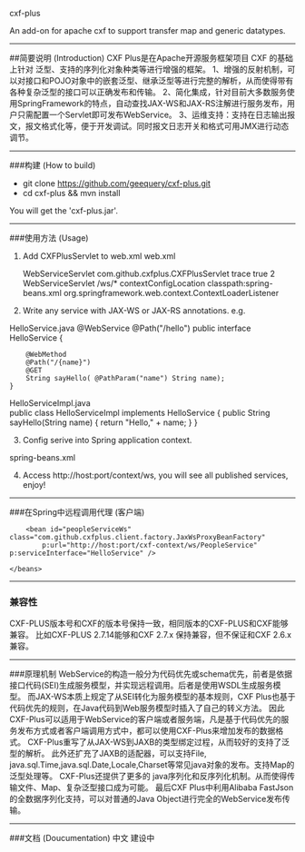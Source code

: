 cxf-plus

An add-on for apache cxf to support transfer map and generic datatypes.

---
##简要说明 (Introduction)
CXF Plus是在Apache开源服务框架项目 ​CXF 的基础上针对 泛型、支持的序列化对象种类等进行增强的框架。
1、增强的反射机制，可以对接口和POJO对象中的嵌套泛型、继承泛型等进行完整的解析，从而使得带有各种复杂泛型的接口可以正确发布和传输。
2、简化集成，针对目前大多数服务使用SpringFramework的特点，自动查找JAX-WS和JAX-RS注解进行服务发布，用户只需配置一个Servlet即可发布WebService。
3、运维支持：支持在日志输出报文，报文格式化等，便于开发调试。同时报文日志开关和格式可用JMX进行动态调节。

---
###构建 (How to build)
* git clone https://github.com/geequery/cxf-plus.git
* cd cxf-plus && mvn install

You will get the 'cxf-plus.jar'.

---
###使用方法 (Usage)
1. Add CXFPlusServlet to web.xml
web.xml
	<!-- WS & RS publish -->
	<servlet>
		<servlet-name>WebServiceServlet</servlet-name>
		<servlet-class>com.github.cxfplus.CXFPlusServlet</servlet-class>
		<init-param>
			<param-name>trace</param-name>
			<param-value>true</param-value>
		</init-param>
		<load-on-startup>2</load-on-startup>
	</servlet>
	<servlet-mapping>
		<servlet-name>WebServiceServlet</servlet-name>
		<url-pattern>/ws/*</url-pattern>
	</servlet-mapping>
	
	<!-- Spring framework -->
	<context-param>
		<param-name>contextConfigLocation</param-name>
		<param-value>classpath:spring-beans.xml</param-value>
	</context-param>
	<listener>
		<listener-class>org.springframework.web.context.ContextLoaderListener</listener-class>
	</listener>

2. Write any service with JAX-WS or JAX-RS annotations. e.g.

HelloService.java
	@WebService
	@Path("/hello")
	public interface HelloService {

		@WebMethod
		@Path("/{name}")
		@GET
		String sayHello( @PathParam("name") String name);
	}
	
HelloServiceImpl.java	
	public class HelloServiceImpl implements HelloService {
	public String sayHello(String name) {
		return "Hello," + name;
	}
}

3. Config serive into Spring application context.

spring-beans.xml
	<?xml version="1.0" encoding="UTF-8"?>
	<beans xmlns="http://www.springframework.org/schema/beans" 
		xsi:schemaLocation="http://www.springframework.org/schema/beans http://www.springframework.org/schema/beans/spring-beans-3.0.xsd">
		<bean class="HelloServiceImpl" />
	</beans>

4. Access http://host:port/context/ws, you will see all published services, enjoy!

---
###在Spring中远程调用代理 (客户端)
	<beans xmlns="http://www.springframework.org/schema/beans"
		xmlns:context="http://www.springframework.org/schema/context" xmlns:p="http://www.springframework.org/schema/p"
		xsi:schemaLocation="http://www.springframework.org/schema/beans http://www.springframework.org/schema/beans/spring-beans-3.0.xsd 
		http://www.springframework.org/schema/context http://www.springframework.org/schema/context/spring-context-3.0.xsd ">

		<bean id="peopleServiceWs" class="com.github.cxfplus.client.factory.JaxWsProxyBeanFactory"
			p:url="http://host:port/cxf-context/ws/PeopleService" p:serviceInterface="HelloService" />
			
	</beans>

---
### 兼容性
CXF-PLUS版本号和CXF的版本号保持一致，相同版本的CXF-PLUS和CXF能够兼容。
比如CXF-PLUS 2.7.14能够和CXF 2.7.x 保持兼容，但不保证和CXF 2.6.x兼容。


---
###原理机制
WebService的构造一般分为代码优先或schema优先，前者是依据接口代码(SEI)生成服务模型，并实现远程调用。后者是使用WSDL生成服务模型。
而JAX-WS本质上规定了从SEI转化为服务模型的基本规则，CXF Plus也基于代码优先的规则，在Java代码到Web服务模型时插入了自己的转义方法。
因此CXF-Plus可以适用于WebService的客户端或者服务端，凡是基于代码优先的服务发布方式或者客户端调用方式中，都可以使用CXF-Plus来增加发布的数据格式。
CXF-Plus重写了从JAX-WS到JAXB的类型绑定过程，从而较好的支持了泛型的解析。
此外还扩充了JAXB的适配器，可以支持File, java.sql.Time,java.sql.Date,Locale,Charset等常见java对象的发布。支持Map的泛型处理等。
CXF-Plus还提供了更多的 java序列化和反序列化机制。从而使得传输文件、Map、复杂泛型接口成为可能。 最后CXF Plus中利用Alibaba FastJson的全数据序列化支持，可以对普通的Java Object进行完全的WebService发布传输。


---
###文档 (Doucumentation)
中文 
建设中